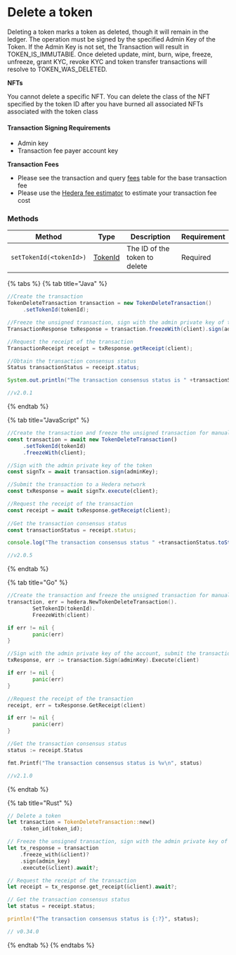 # Delete a token

Deleting a token marks a token as deleted, though it will remain in the ledger. The operation must be signed by the specified Admin Key of the Token. If the Admin Key is not set, the Transaction will result in TOKEN\_IS\_IMMUTABlE. Once deleted update, mint, burn, wipe, freeze, unfreeze, grant KYC, revoke KYC and token transfer transactions will resolve to TOKEN\_WAS\_DELETED.

**NFTs**

You cannot delete a specific NFT. You can delete the class of the NFT specified by the token ID after you have burned all associated NFTs associated with the token class

#### Transaction Signing Requirements

* Admin key
* Transaction fee payer account key

**Transaction Fees**

* Please see the transaction and query [fees](../../../networks/mainnet/fees/#transaction-and-query-fees) table for the base transaction fee
* Please use the [Hedera fee estimator](https://hedera.com/fees) to estimate your transaction fee cost

### Methods

| Method                  | Type                   | Description                   | Requirement |
| ----------------------- | ---------------------- | ----------------------------- | ----------- |
| `setTokenId(<tokenId>)` | [TokenId](token-id.md) | The ID of the token to delete | Required    |

{% tabs %}
{% tab title="Java" %}
```java
//Create the transaction
TokenDeleteTransaction transaction = new TokenDeleteTransaction()
     .setTokenId(tokenId);

//Freeze the unsigned transaction, sign with the admin private key of the account, submit the transaction to a Hedera network
TransactionResponse txResponse = transaction.freezeWith(client).sign(adminKey).execute(client);

//Request the receipt of the transaction
TransactionReceipt receipt = txResponse.getReceipt(client);

//Obtain the transaction consensus status
Status transactionStatus = receipt.status;

System.out.println("The transaction consensus status is " +transactionStatus);

//v2.0.1
```
{% endtab %}

{% tab title="JavaScript" %}
```javascript
//Create the transaction and freeze the unsigned transaction for manual signing
const transaction = await new TokenDeleteTransaction()
     .setTokenId(tokenId)
     .freezeWith(client);

//Sign with the admin private key of the token 
const signTx = await transaction.sign(adminKey);

//Submit the transaction to a Hedera network    
const txResponse = await signTx.execute(client);

//Request the receipt of the transaction
const receipt = await txResponse.getReceipt(client);
    
//Get the transaction consensus status
const transactionStatus = receipt.status;

console.log("The transaction consensus status " +transactionStatus.toString());

//v2.0.5
```
{% endtab %}

{% tab title="Go" %}
```go
//Create the transaction and freeze the unsigned transaction for manual signing
transaction, err = hedera.NewTokenDeleteTransaction().
		SetTokenID(tokenId).
		FreezeWith(client)

if err != nil {
		panic(err)
}

//Sign with the admin private key of the account, submit the transaction to a Hedera network
txResponse, err := transaction.Sign(adminKey).Execute(client)

if err != nil {
		panic(err)
}

//Request the receipt of the transaction
receipt, err = txResponse.GetReceipt(client)

if err != nil {
		panic(err)
}

//Get the transaction consensus status
status := receipt.Status

fmt.Printf("The transaction consensus status is %v\n", status)

//v2.1.0
```
{% endtab %}

{% tab title="Rust" %}
```rust
// Delete a token
let transaction = TokenDeleteTransaction::new()
    .token_id(token_id);

// Freeze the unsigned transaction, sign with the admin private key of the token
let tx_response = transaction
    .freeze_with(&client)?
    .sign(admin_key)
    .execute(&client).await?;

// Request the receipt of the transaction
let receipt = tx_response.get_receipt(&client).await?;

// Get the transaction consensus status
let status = receipt.status;

println!("The transaction consensus status is {:?}", status);

// v0.34.0
```
{% endtab %}
{% endtabs %}
